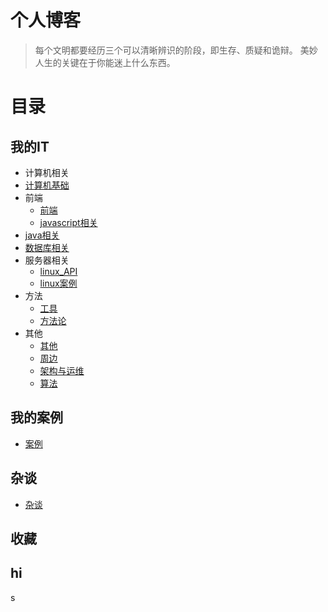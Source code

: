 # 个人博客

> 每个文明都要经历三个可以清晰辨识的阶段，即生存、质疑和诡辩。
> 美妙人生的关键在于你能迷上什么东西。

# 目录

## 我的IT
* 计算机相关
 * [计算机基础](https://github.com/thinkuncle/thinkuncle.github.io/labels/%E8%AE%A1%E7%AE%97%E6%9C%BA%E5%9F%BA%E7%A1%80)
* 前端
  * [前端](https://github.com/thinkuncle/thinkuncle.github.io/labels/%E5%89%8D%E7%AB%AF)
  * [javascript相关](https://github.com/thinkuncle/thinkuncle.github.io/labels/js)
* [java相关](https://github.com/thinkuncle/thinkuncle.github.io/labels/java)
* [数据库相关](https://github.com/thinkuncle/thinkuncle.github.io/labels/%E6%95%B0%E6%8D%AE%E5%BA%93)
* 服务器相关
  * [linux_API](https://github.com/thinkuncle/thinkuncle.github.io/tree/master/classify/linux)
  * [linux案例](https://github.com/thinkuncle/thinkuncle.github.io/labels/linux)
* 方法
  * [工具](https://github.com/thinkuncle/thinkuncle.github.io/labels/%E5%B7%A5%E5%85%B7)
  * [方法论](https://github.com/thinkuncle/thinkuncle.github.io/labels/%E6%96%B9%E6%B3%95%E8%AE%BA)
* 其他
  * [其他](https://github.com/thinkuncle/thinkuncle.github.io/labels/%E6%9D%82%E8%B0%88)
  * [周边](https://github.com/thinkuncle/thinkuncle.github.io/labels/%E5%91%A8%E8%BE%B9)
  * [架构与运维](https://github.com/thinkuncle/thinkuncle.github.io/labels/%E6%9E%B6%E6%9E%84%E4%B8%8E%E8%BF%90%E7%BB%B4)
  * [算法](https://github.com/thinkuncle/thinkuncle.github.io/labels/%E7%AE%97%E6%B3%95)

## 我的案例
* [案例](https://github.com/thinkuncle/thinkuncle.github.io/tree/master/demo)

## 杂谈
* [杂谈](https://github.com/thinkuncle/thinkuncle.github.io/labels/%E6%9D%82%E8%B0%88)


## 收藏

## hi
s

